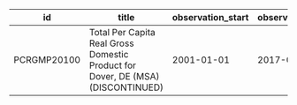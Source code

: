 | id          | title                                                                           | observation_start   | observation_end   |
|-------------|---------------------------------------------------------------------------------|---------------------|-------------------|
| PCRGMP20100 | Total Per Capita Real Gross Domestic Product for Dover, DE (MSA) (DISCONTINUED) | 2001-01-01          | 2017-01-01        |